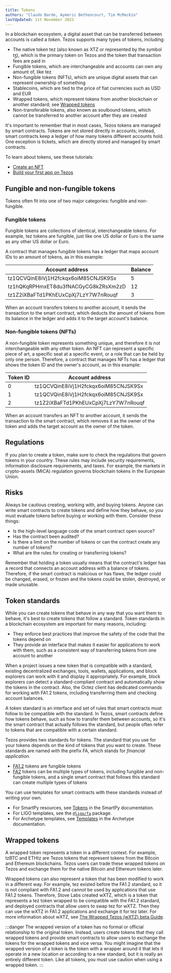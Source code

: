```yaml
---
title: Tokens
authors: "Claude Barde, Aymeric Bethencourt, Tim McMackin"
lastUpdated: 1st November 2023
---
```


In a blockchain ecosystem, a digital asset that can be transferred between accounts is called a _token_.
Tezos supports many types of tokens, including:

- The native token tez (also known as XTZ or represented by the symbol ꜩ), which is the primary token on Tezos and the token that transaction fees are paid in
- Fungible tokens, which are interchangeable and accounts can own any amount of, like tez
- Non-fungible tokens (NFTs), which are unique digital assets that can represent ownership of something
- Stablecoins, which are tied to the price of fiat currencies such as USD and EUR
- Wrapped tokens, which represent tokens from another blockchain or another standard; see [Wrapped tokens](#wrapped-tokens)
- Non-transferable tokens, also known as soulbound tokens, which cannot be transferred to another account after they are created

It's important to remember that in most cases, Tezos tokens are managed by smart contracts.
Tokens are not stored directly in accounts; instead, smart contracts keep a ledger of how many tokens different accounts hold.
One exception is tickets, which are directly stored and managed by smart contracts.

To learn about tokens, see these tutorials:

- [Create an NFT](../tutorials/create-an-nft)
- [Build your first app on Tezos](../tutorials/build-your-first-app)

## Fungible and non-fungible tokens

Tokens often fit into one of two major categories: fungible and non-fungible.

### Fungible tokens

Fungible tokens are collections of identical, interchangeable tokens.
For example, tez tokens are fungible, just like one US dollar or Euro is the same as any other US dollar or Euro.

A contract that manages fungible tokens has a ledger that maps account IDs to an amount of tokens, as in this example:

Account address | Balance
--- | ---
tz1QCVQinE8iVj1H2fckqx6oiM85CNJSK9Sx | 5
tz1hQKqRPHmxET8du3fNACGyCG8kZRsXm2zD | 12
tz1Z2iXBaFTd1PKhEUxCpXj7LzY7W7nRouqf | 3

When an account transfers tokens to another account, it sends the transaction to the smart contract, which deducts the amount of tokens from its balance in the ledger and adds it to the target account's balance.

### Non-fungible tokens (NFTs)

A non-fungible token represents something unique, and therefore it is not interchangeable with any other token.
An NFT can represent a specific piece of art, a specific seat at a specific event, or a role that can be held by only one person.
Therefore, a contract that manages NFTs has a ledger that shows the token ID and the owner's account, as in this example:

Token ID | Account address
--- | ---
0 | tz1QCVQinE8iVj1H2fckqx6oiM85CNJSK9Sx
1 | tz1QCVQinE8iVj1H2fckqx6oiM85CNJSK9Sx
2 | tz1Z2iXBaFTd1PKhEUxCpXj7LzY7W7nRouqf

When an account transfers an NFT to another account, it sends the transaction to the smart contract, which removes it as the owner of the token and adds the target account as the owner of the token.

## Regulations

If you plan to create a token, make sure to check the regulations that govern tokens in your country.
These rules may include security requirements, information disclosure requirements, and taxes.
For example, the markets in crypto-assets (MiCA) regulation governs blockchain tokens in the European Union.

## Risks

Always be cautious creating, working with, and buying tokens.
Anyone can write smart contracts to create tokens and define how they behave, so you must evaluate tokens before buying or working with them.
Consider these things:

- Is the high-level language code of the smart contract open source?
- Has the contract been audited?
- Is there a limit on the number of tokens or can the contract create any number of tokens?
- What are the rules for creating or transferring tokens?

Remember that holding a token usually means that the contract's ledger has a record that connects an account address with a balance of tokens.
Therefore, if the smart contract is malicious or has flaws, the ledger could be changed, erased, or frozen and the tokens could be stolen, destroyed, or made unusable.

## Token standards

While you can create tokens that behave in any way that you want them to behave, it's best to create tokens that follow a standard.
Token standards in a blockchain ecosystem are important for many reasons, including:

- They enforce best practices that improve the safety of the code that the tokens depend on
- They provide an interface that makes it easier for applications to work with them, such as a consistent way of transferring tokens from one account to another

When a project issues a new token that is compatible with a standard, existing decentralized exchanges, tools, wallets, applications, and block explorers can work with it and display it appropriately.
For example, block explorers can detect a standard-compliant contract and automatically show the tokens in the contract.
Also, the Octez client has dedicated commands for working with FA1.2 tokens, including transferring them and checking account balances.

A token standard is an interface and set of rules that smart contracts must follow to be compatible with the standard.
In Tezos, smart contracts define how tokens behave, such as how to transfer them between accounts, so it's the smart contract that actually follows the standard, but people often refer to tokens that are compatible with a certain standard.

Tezos provides two standards for tokens.
The standard that you use for your tokens depends on the kind of tokens that you want to create.
These standards are named with the prefix FA, which stands for _financial application_.

- [FA1.2](./tokens/FA1.2) tokens are fungible tokens
- [FA2](./tokens/FA2) tokens can be multiple types of tokens, including fungible and non-fungible tokens, and a single smart contract that follows this standard can create multiple types of tokens

You can use templates for smart contracts with these standards instead of writing your own.

- For SmartPy resources, see [Tokens](https://smartpy.io/guides/tokens/) in the SmartPy documentation.
- For LIGO templates, see the [`@ligo/fa`](https://packages.ligolang.org/package/@ligo/fa) package.
- For Archetype templates, see [Templates](https://archetype-lang.org/docs/templates/overview/) in the Archetype documentation.

## Wrapped tokens

A wrapped token represents a token in a different context.
For example, tzBTC and ETHtz are Tezos tokens that represent tokens from the Bitcoin and Ethereum blockchains.
Tezos users can trade these wrapped tokens on Tezos and exchange them for the native Bitcoin and Ethereum tokens later.

Wrapped tokens can also represent a token that has been modified to work in a different way.
For example, tez existed before the FA1.2 standard, so it is not compliant with FA1.2 and cannot be used by applications that use FA1.2 tokens.
Therefore, Stove Labs created wXTZ, which is a token that represents a tez token wrapped to be compatible with the FA1.2 standard, and deployed contracts that allow users to swap tez for wXTZ.
Then they can use the wXTZ in FA1.2 applications and exchange it for tez later.
For more information about wXTZ, see [The Wrapped Tezos (wXTZ) beta Guide](https://medium.com/stakerdao/the-wrapped-tezos-wxtz-beta-guide-6917fa70116e).


:::danger
The wrapped version of a token has no formal or official relationship to the original token.
Instead, users create tokens that they call wrapped tokens and provide smart contracts to allow users to exchange the tokens for the wrapped tokens and vice versa.
You might imagine that the wrapped version of a token is the token with a wrapper around it that lets it operate in a new location or according to a new standard, but it is really an entirely different token.
Like all tokens, you must use caution when using a wrapped token.
:::
